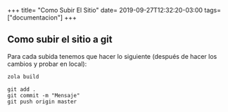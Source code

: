 +++
title= "Como Subir El Sitio"
date= 2019-09-27T12:32:20-03:00
tags= ["documentacion"]
+++

## Como subir el sitio a git

Para cada subida tenemos que hacer lo siguiente (después de hacer los cambios y probar en local):
```bash
zola build
```
```git
git add .
git commit -m "Mensaje"
git push origin master
```
